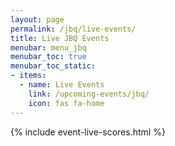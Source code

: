 ```yaml
---
layout: page
permalink: /jbq/live-events/
title: Live JBQ Events
menubar: menu_jbq
menubar_toc: true
menubar_toc_static:
- items:
  - name: Live Events
    link: /upcoming-events/jbq/
    icon: fas fa-home
---
```


{% include event-live-scores.html %}
